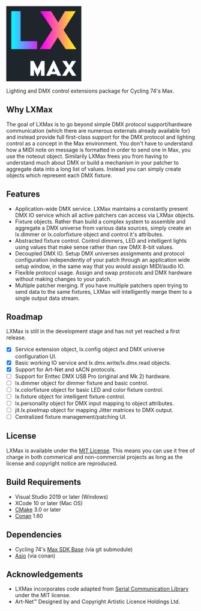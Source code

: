 <img alt="LXMax" src="/icon.png?raw=true" width="200" height="200">

Lighting and DMX control extensions package for Cycling 74's Max.

## Why LXMax
The goal of LXMax is to go beyond simple DMX protocol support/hardware communication (which there are numerous externals already available for) and instead provide full first-class support for the DMX protocol and lighting control as a concept in the Max environment. You don't have to understand how a MIDI note on message is formatted in order to send one in Max, you use the noteout object. Similarily LXMax frees you from having to understand much about DMX or build a mechanism in your patcher to aggregate data into a long list of values. Instead you can simply create objects which represent each DMX fixture.

## Features
* Application-wide DMX service. LXMax maintains a constantly present DMX IO service which all active patchers can access via LXMax objects.
* Fixture objects. Rather than build a complex system to assemble and aggregate a DMX universe from various data sources, simply create an lx.dimmer or lx.colorfixture object and control it's attributes. 
* Abstracted fixture control. Control dimmers, LED and intelligent lights using values that make sense rather than raw DMX 8-bit values.
* Decoupled DMX IO. Setup DMX universes assignments and protocol configuration independently of your patch through an application wide setup window, in the same way that you would assign MIDI/audio IO.
* Flexible protocol usage. Assign and swap protocols and DMX hardware without making changes to your patch.
* Multiple patcher merging. If you have multiple patchers open trying to send data to the same fixtures, LXMax will intelligently merge them to a single output data stream.


## Roadmap
LXMax is still in the development stage and has not yet reached a first release.

- [X] Service extension object, lx.config object and DMX universe configuration UI.
- [X] Basic working IO service and lx.dmx.write/lx.dmx.read objects.
- [X] Support for Art-Net and sACN protocols.
- [ ] Support for Enttec DMX USB Pro (original and Mk 2) hardware.
- [ ] lx.dimmer object for dimmer fixture and basic control.
- [ ] lx.colorfixture object for basic LED and color fixture control.
- [ ] lx.fixture object for intelligent fixture control.
- [ ] lx.personality object for DMX input mapping to object attributes.
- [ ] jit.lx.pixelmap object for mapping Jitter matrices to DMX output.
- [ ] Centralized fixture management/patching UI.

## License
LXMax is available under the [MIT License](https://choosealicense.com/licenses/mit/). This means you can use it free of charge in both commerical and non-commercial projects as long as the license and copyright notice are reproduced.

## Build Requirements
* Visual Studio 2019 or later (Windows)
* XCode 10 or later (Mac OS)
* [CMake](https://cmake.org/) 3.0 or later
* [Conan](https://conan.io/) 1.60

## Dependencies
* Cycling 74's [Max SDK Base](https://github.com/Cycling74/max-sdk-base) (via git submodule)
* [Asio](https://think-async.com/Asio/) (via conan)

## Acknowledgements
* LXMax incorporates code adapted from [Serial Communication Library](https://github.com/wjwwood/serial) under the MIT license.
* Art-Net™ Designed by and Copyright Artistic Licence Holdings Ltd.